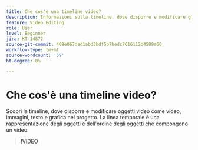 ```yaml
---
title: Che cos'è una timeline video?
description: Informazioni sulla timeline, dove disporre e modificare gli oggetti video
feature: Video Editing
role: User
level: Beginner
jira: KT-14872
source-git-commit: 409e067ded1abd3bdf5b7bedc7616112b4589a60
workflow-type: tm+mt
source-wordcount: '59'
ht-degree: 0%

---
```


# Che cos&#39;è una timeline video?

Scopri la timeline, dove disporre e modificare oggetti video come video, immagini, testo e grafica nel progetto. La linea temporale è una rappresentazione degli oggetti e dell&#39;ordine degli oggetti che compongono un video.

>[!VIDEO](https://video.tv.adobe.com/v/3427090?quality=12&learn=on&hidetitle=true)
